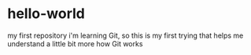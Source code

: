 # hello-world
my first repository
i'm learning Git, so this is my first trying that helps me understand a little bit more how Git works
